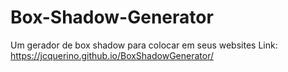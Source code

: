 # Box-Shadow-Generator
Um gerador de box shadow para colocar em seus websites
Link: https://jcquerino.github.io/BoxShadowGenerator/
